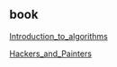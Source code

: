 ## book

[Introduction_to_algorithms](https://github.com/zhangqippp/note/tree/master/book/Introduction_to_algorithms)

[Hackers_and_Painters](https://github.com/zhangqippp/note/tree/master/book/Hackers_and_Painters)
